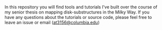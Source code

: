 In this repository you will find tools and tutorials I've built over the course of my senior thesis on mapping disk-substructures in the Milky Way. If you have any questions about the tutorials or source code, please feel free to leave an issue or email (at3156@columbia.edu)
